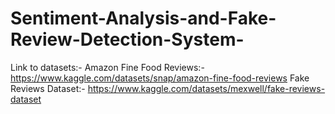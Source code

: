 # Sentiment-Analysis-and-Fake-Review-Detection-System-

Link to datasets:- Amazon Fine Food Reviews:- https://www.kaggle.com/datasets/snap/amazon-fine-food-reviews 
Fake Reviews Dataset:- https://www.kaggle.com/datasets/mexwell/fake-reviews-dataset
